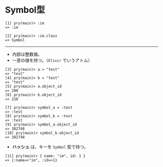 # Symbol型

```ruby:pry
[1] pry(main)> :im
=> :im

[2] pry(main)> :im.class
=> Symbol
```

---

- 内部は整数値。
- 一意の値を持つ。（`Elixir` でいうアトム）

```ruby:pry
[3] pry(main)> a = "test"
=> "test"
[4] pry(main)> b = "test"
=> "test"
[5] pry(main)> a.object_id
=> 200
[6] pry(main)> b.object_id
=> 220

[7] pry(main)> symbol_a = :test
=> :test
[8] pry(main)> symbol_b = :test
=> :test
[9] pry(main)> symbol_a.object_id
=> 382748
[10] pry(main)> symbol_b.object_id
=> 382748
```

- __ハッシュ__ は、キーを `Symbol` 型で持つ。

```ruby:pry
[11] pry(main)> { name: "im", id: 1 }
=> {:name=>"im", :id=>1}
```

